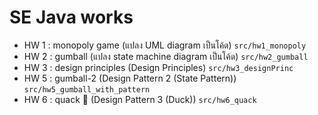 # SE Java works
- HW 1 : monopoly game (แปลง UML diagram เป็นโค้ด)
  `src/hw1_monopoly`
- HW 2 : gumball (แปลง state machine diagram เป็นโค้ด)
  `src/hw2_gumball`
- HW 3 : design principles (Design Principles)
  `src/hw3_designPrinc`
- HW 5 : gumball-2 (Design Pattern 2 (State Pattern))
  `src/hw5_gumball_with_pattern`
- HW 6 : quack 🦆 (Design Pattern 3 (Duck))
  `src/hw6_quack`
